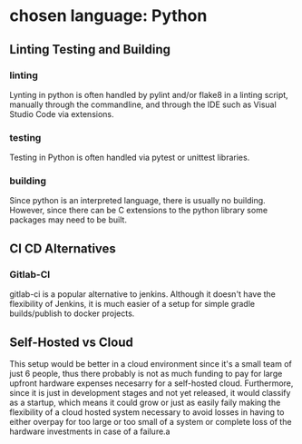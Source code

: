# chosen language: Python

## Linting Testing and Building

### linting

Lynting in python is often handled by pylint and/or flake8 in a linting script, manually through the commandline, and through the IDE such as Visual Studio Code via extensions.

### testing

Testing in Python is often handled via pytest or unittest libraries.

### building

Since python is an interpreted language, there is usually no building. However, since there can be C extensions to the python library some packages may need to be built.

## CI CD Alternatives

### Gitlab-CI

gitlab-ci is a popular alternative to jenkins. Although it doesn't have the flexibility of Jenkins, it is much easier of a setup for simple gradle builds/publish to docker projects.

## Self-Hosted vs Cloud

This setup would be better in a cloud environment since it's a small team of just 6 people, thus there probably is not as much funding to pay for large upfront hardware expenses necesarry for a self-hosted cloud. Furthermore, since it is just in development stages and not yet released, it would classify as a startup, which means it could grow or just as easily faily making the flexibility of a cloud hosted system necessary to avoid losses in having to either overpay for too large or too small of a system or complete loss of the hardware investments in case of a failure.a
